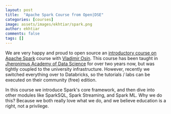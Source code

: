 ```yaml
---
layout: post
title:  "Apache Spark Course from Open|DSE"
categories: [courses]
image: assets/images/ekhtiar/spark.png
author: ekhtiar
comments: false
tags: []
---
```


We are very happy and proud to open source an [introductory course on Apache Spark](https://github.com/open-dse/architect_big_data_solutions_with_spark) course with [Vladimir Osin]({{site.baseurl}}/author-vladimir-osin). This course has been taught in [Jheronimus Academy of Data Science](https://www.jads.nl/) for over two years now, but was tightly coupled to the university infrastructure. However, recently we switched everything over to Databricks, so the tutorials / labs can be executed on their community (free) edition. 

In this course we introduce Spark's core framework, and then dive into other modules like SparkSQL, Spark Streaming, and Spark ML. Why we do this? Because we both really love what we do, and we believe education is a right, not a privilege.